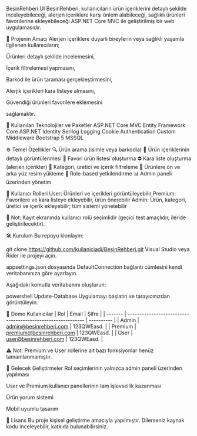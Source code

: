 BesinRehberi.UI
BesinRehberi, kullanıcıların ürün içeriklerini detaylı şekilde inceleyebileceği, alerjen içeriklere karşı önlem alabileceği, sağlıklı ürünleri favorilerine ekleyebileceği ASP.NET Core MVC ile geliştirilmiş bir web uygulamasıdır.

🚀 Projenin Amacı
Alerjen içeriklere duyarlı bireylerin veya sağlıklı yaşamla ilgilenen kullanıcıların;

Ürünleri detaylı şekilde incelemesini,

İçerik filtrelemesi yapmasını,

Barkod ile ürün taraması gerçekleştirmesini,

Alerjik içerikleri kara listeye almasını,

Güvendiği ürünleri favorilere eklemesini

sağlamaktır.

🧰 Kullanılan Teknolojiler ve Paketler
ASP.NET Core MVC
Entity Framework Core
ASP.NET Identity
Serilog Logging
Cookie Authentication
Custom Middleware
Bootstrap 5
MSSQL

⚙️ Temel Özellikler
🔍 Ürün arama (isimle veya barkodla)
🧾 Ürün içeriklerinin detaylı görüntülenmesi
🖤 Favori ürün listesi oluşturma
⛔ Kara liste oluşturma (alerjen içerikler)
🧪 Kategori, üretici ve içerik filtreleme
📸 Ürünlere ön ve arka yüz resim yükleme
👥 Role-based yetkilendirme
📊 Admin paneli üzerinden yönetim

👥 Kullanıcı Rolleri
User: Ürünleri ve içerikleri görüntüleyebilir
Premium: Favorilere ve kara listeye ekleyebilir, ürün önerebilir
Admin: Ürün, kategori, üretici ve içerik ekleyebilir; tüm sistemi yönetebilir

🔐 Not: Kayıt ekranında kullanıcı rolü seçimlidir (geçici test amaçlıdır, ileride geliştirilecektir).

🛠️ Kurulum
Bu repoyu klonlayın:

git clone https://github.com/kullaniciadi/BesinRehberi.git
Visual Studio veya Rider ile projeyi açın.

appsettings.json dosyasında DefaultConnection bağlantı cümlesini kendi veritabanınıza göre ayarlayın.

Aşağıdaki komutla veritabanını oluşturun:

powershell
Update-Database
Uygulamayı başlatın ve tarayıcınızdan görüntüleyin.

👤 Demo Kullanıcılar
| Rol     | Email                                                       | Şifre      |
| ------- | ----------------------------------------------------------- | ---------- |
| Admin   | admin@besinrehberi.com                                      | 123QWEasd. |
| Premium | premium@besinrehberi.com                                    | 123QWEasd. |
| User    | user@besinrehberi.com                                       | 123QWEasd. |


⚠️ Not: Premium ve User rollerine ait bazı fonksiyonlar henüz tamamlanmamıştır.

📌 Gelecek Geliştirmeler
Rol seçimlerinin yalnızca admin paneli üzerinden yapılması

User ve Premium kullanıcı panellerinin tam işlevsellik kazanması

Ürün yorum sistemi

Mobil uyumlu tasarım

🪪 Lisans
Bu proje kişisel geliştirme amacıyla yapılmıştır. Dilerseniz kaynak kodu inceleyebilir, katkıda bulunabilirsiniz.

